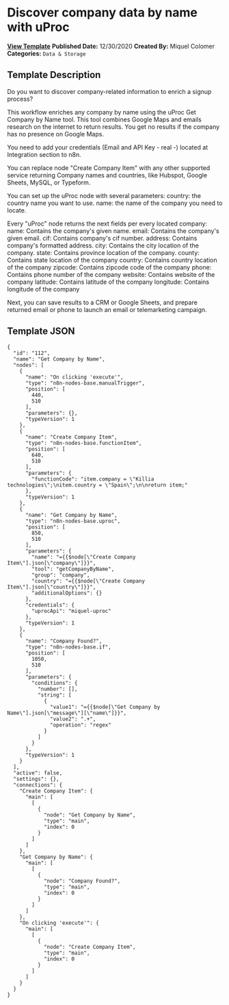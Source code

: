 # Discover company data by name with uProc

**[View Template](https://n8n.io/workflows/860-/)**  **Published Date:** 12/30/2020  **Created By:** Miquel Colomer  **Categories:** `Data & Storage`  

## Template Description

Do you want to discover company-related information to enrich a signup process?

This workflow enriches any company by name using the uProc Get Company by Name tool.
This tool combines Google Maps and emails research on the internet to return results. You get no results if the company has no presence on Google Maps. 



You need to add your credentials (Email and API Key - real -) located at Integration section to n8n.

You can replace node "Create Company Item" with any other supported service returning Company names and countries, like Hubspot, Google Sheets, MySQL, or Typeform.

You can set up the uProc node with several parameters:
country: the country name you want to use.
name: the name of the company you need to locate.

Every "uProc" node returns the next fields per every located company:
name: Contains the company's given name.
email: Contains the company's given email.
cif: Contains company's cif number.
address: Contains company's formatted address.
city: Contains the city location of the company.
state: Contains province location of the company.
county: Contains state location of the company
country: Contains country location of the company
zipcode: Contains zipcode code of the company
phone: Contains phone number of the company
website: Contains website of the company
latitude: Contains latitude of the company
longitude: Contains longitude of the company
 
Next, you can save results to a CRM or Google Sheets, and prepare returned email or phone to launch an email or telemarketing campaign.

## Template JSON

```
{
  "id": "112",
  "name": "Get Company by Name",
  "nodes": [
    {
      "name": "On clicking 'execute'",
      "type": "n8n-nodes-base.manualTrigger",
      "position": [
        440,
        510
      ],
      "parameters": {},
      "typeVersion": 1
    },
    {
      "name": "Create Company Item",
      "type": "n8n-nodes-base.functionItem",
      "position": [
        640,
        510
      ],
      "parameters": {
        "functionCode": "item.company = \"Killia technologies\";\nitem.country = \"Spain\";\n\nreturn item;"
      },
      "typeVersion": 1
    },
    {
      "name": "Get Company by Name",
      "type": "n8n-nodes-base.uproc",
      "position": [
        850,
        510
      ],
      "parameters": {
        "name": "={{$node[\"Create Company Item\"].json[\"company\"]}}",
        "tool": "getCompanyByName",
        "group": "company",
        "country": "={{$node[\"Create Company Item\"].json[\"country\"]}}",
        "additionalOptions": {}
      },
      "credentials": {
        "uprocApi": "miquel-uproc"
      },
      "typeVersion": 1
    },
    {
      "name": "Company Found?",
      "type": "n8n-nodes-base.if",
      "position": [
        1050,
        510
      ],
      "parameters": {
        "conditions": {
          "number": [],
          "string": [
            {
              "value1": "={{$node[\"Get Company by Name\"].json[\"message\"][\"name\"]}}",
              "value2": ".+",
              "operation": "regex"
            }
          ]
        }
      },
      "typeVersion": 1
    }
  ],
  "active": false,
  "settings": {},
  "connections": {
    "Create Company Item": {
      "main": [
        [
          {
            "node": "Get Company by Name",
            "type": "main",
            "index": 0
          }
        ]
      ]
    },
    "Get Company by Name": {
      "main": [
        [
          {
            "node": "Company Found?",
            "type": "main",
            "index": 0
          }
        ]
      ]
    },
    "On clicking 'execute'": {
      "main": [
        [
          {
            "node": "Create Company Item",
            "type": "main",
            "index": 0
          }
        ]
      ]
    }
  }
}
```
